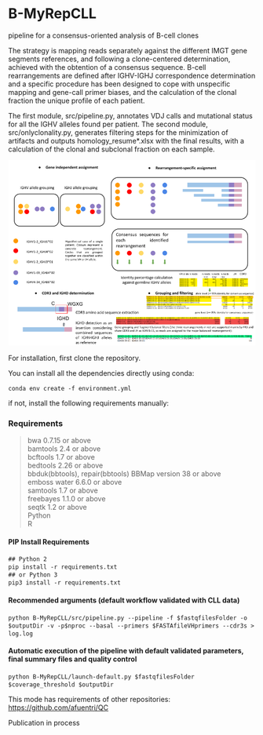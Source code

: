 # B-MyRepCLL
pipeline for a consensus-oriented analysis of B-cell clones

The strategy is mapping reads separately against the different IMGT gene segments references, and following a clone-centered determination, achieved with the obtention of a consensus sequence. B-cell rearrangements are defined after IGHV-IGHJ correspondence determination and a specific procedure has been designed to cope with unspecific mapping and gene-call primer biases, and the calculation of the clonal fraction  the unique profile of each patient. 

The first module, src/pipeline.py, annotates VDJ calls and mutational status for all the IGHV alleles found per patient. The second module, src/onlyclonality.py, generates filtering steps for the minimization of artifacts and outputs homology_resume*.xlsx with the final results, with a calculation of the clonal and subclonal fraction on each sample.

![alt text](pipeline.png)

For installation, first clone the repository.

You can install all the dependencies directly using conda:
```console
conda env create -f environment.yml
```

if not, install the following requirements manually:
### Requirements
>bwa 0.7.15 or above  
>bamtools 2.4 or above  
>bcftools 1.7 or above  
>bedtools 2.26 or above  
>bbduk(bbtools), repair(bbtools) BBMap version 38 or above  
>emboss water 6.6.0 or above  
>samtools 1.7 or above  
>freebayes 1.1.0 or above  
>seqtk 1.2 or above  
>Python  
>R  

#### PIP Install Requirements
```console
## Python 2
pip install -r requirements.txt 
## or Python 3
pip3 install -r requirements.txt
```

#### Recommended arguments (default workflow validated with CLL data)
```console
python B-MyRepCLL/src/pipeline.py --pipeline -f $fastqfilesFolder -o $outputDir -v -p$nproc --basal --primers $FASTAfileVHprimers --cdr3s > log.log
```
#### Automatic execution of the pipeline with default validated parameters, final summary files and quality control
```console
python B-MyRepCLL/launch-default.py $fastqfilesFolder $coverage_threshold $outputDir
```
This mode has requirements of other repositories:
https://github.com/afuentri/QC

Publication in process
